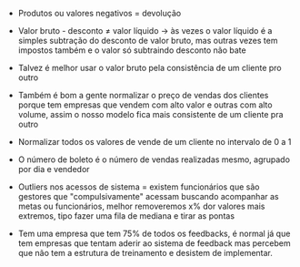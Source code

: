  - Produtos ou valores negativos = devolução
 
 - Valor bruto - desconto ≠ valor líquido -> às vezes o valor líquido é
   a simples subtração do desconto de valor bruto, mas outras vezes tem
   impostos também e o valor só subtraindo desconto não bate
   
 - Talvez é melhor usar o valor bruto pela consistência de um cliente
   pro outro
   
 - Também é bom a gente normalizar o preço de vendas dos clientes porque
   tem empresas que vendem com alto valor e outras com alto volume,
   assim o nosso modelo fica mais consistente de um cliente pra outro
 - Normalizar todos os valores de vende de um cliente no intervalo de 0
   a 1
   
 - O número de boleto é o número de vendas realizadas mesmo, agrupado
   por dia e vendedor
   
 - Outliers nos acessos de sistema = existem funcionários que são
   gestores que "compulsivamente" acessam buscando acompanhar as metas
   ou funcionários, melhor removeremos x% dor valores mais extremos,
   tipo fazer uma fila de mediana e tirar as pontas
   
 - Tem uma empresa que tem 75% de todos os feedbacks, é normal já que
   tem empresas que tentam aderir ao sistema de feedback mas percebem
   que não tem a estrutura de treinamento e desistem de implementar.
